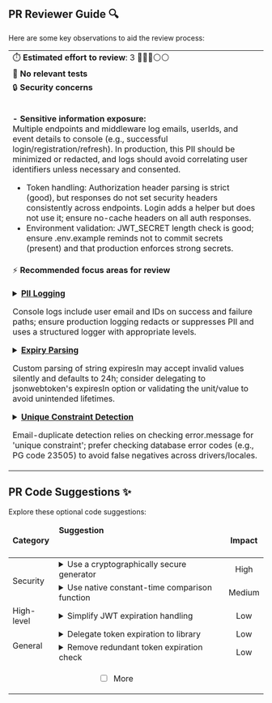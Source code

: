 ## PR Reviewer Guide 🔍

Here are some key observations to aid the review process:

<table>
<tr><td>⏱️&nbsp;<strong>Estimated effort to review</strong>: 3 🔵🔵🔵⚪⚪</td></tr>
<tr><td>🧪&nbsp;<strong>No relevant tests</strong></td></tr>
<tr><td>🔒&nbsp;<strong>Security concerns</strong><br><br>

<strong>- Sensitive information exposure:</strong><br> Multiple endpoints and middleware log emails, userIds, and event details to console (e.g., successful login/registration/refresh). In production, this PII should be minimized or redacted, and logs should avoid correlating user identifiers unless necessary and consented.
- Token handling: Authorization header parsing is strict (good), but responses do not set security headers consistently across endpoints. Login adds a helper but does not use it; ensure no-cache headers on all auth responses.
- Environment validation: JWT_SECRET length check is good; ensure .env.example reminds not to commit secrets (present) and that production enforces strong secrets.</td></tr>
<tr><td>⚡&nbsp;<strong>Recommended focus areas for review</strong><br><br>

<details><summary><a href='https://github.com/Liam345/growplate-multi-tenant/pull/7/files#diff-1d233da68a6f8c33163b416049fa9bdcf14a506989601779402973a5a220c476R122-R129'><strong>PII Logging</strong></a>

Console logs include user email and IDs on success and failure paths; ensure production logging redacts or suppresses PII and uses a structured logger with appropriate levels.
</summary>

```typescript
console.log('Successful registration:', {
  tenantId: tenant.id,
  userId: authResponse.user.id,
  email: authResponse.user.email,
  role: authResponse.user.role,
  timestamp: new Date().toISOString()
});

```

</details>

<details><summary><a href='https://github.com/Liam345/growplate-multi-tenant/pull/7/files#diff-f5b7036a8c1b0d0fc12e8a47f5098a6023d758baa3c69e340b4079d0a837b39aR69-R83'><strong>Expiry Parsing</strong></a>

Custom parsing of string expiresIn may accept invalid values silently and defaults to 24h; consider delegating to jsonwebtoken's expiresIn option or validating the unit/value to avoid unintended lifetimes.
</summary>

```typescript
if (typeof expiresIn === 'string') {
  // Parse time strings like '24h', '7d', '30m'
  const timeValue = parseInt(expiresIn);
  const timeUnit = expiresIn.slice(-1);

  switch (timeUnit) {
    case 's': exp = now + timeValue; break;
    case 'm': exp = now + (timeValue * 60); break;
    case 'h': exp = now + (timeValue * 60 * 60); break;
    case 'd': exp = now + (timeValue * 24 * 60 * 60); break;
    default: exp = now + (24 * 60 * 60); // Default to 24 hours
  }
} else {
  exp = now + (24 * 60 * 60); // Default to 24 hours
}
```

</details>

<details><summary><a href='https://github.com/Liam345/growplate-multi-tenant/pull/7/files#diff-00edcb7cb402610ed7c96acfc98b4f1847866ecad3f56816d26bc73f339d2469R97-R107'><strong>Unique Constraint Detection</strong></a>

Email-duplicate detection relies on checking error.message for 'unique constraint'; prefer checking database error codes (e.g., PG code 23505) to avoid false negatives across drivers/locales.
</summary>

```typescript
console.error('Error creating user:', error);

// Check for unique constraint violation (email already exists)
if (error instanceof Error && error.message.includes('unique constraint')) {
  throw new AuthenticationError(
    AuthErrorCode.EMAIL_ALREADY_EXISTS,
    'An account with this email already exists'
  );
}

throw new Error('Database error during user creation');
```

</details>

</td></tr>
</table>


## PR Code Suggestions ✨

<!-- d74e065 -->

Explore these optional code suggestions:

<table><thead><tr><td><strong>Category</strong></td><td align=left><strong>Suggestion&nbsp; &nbsp; &nbsp; &nbsp; &nbsp; &nbsp; &nbsp; &nbsp; &nbsp; &nbsp; &nbsp; &nbsp; &nbsp; &nbsp; &nbsp; &nbsp; &nbsp; &nbsp; &nbsp; &nbsp; &nbsp; &nbsp; &nbsp; &nbsp; &nbsp; &nbsp; &nbsp; &nbsp; &nbsp; &nbsp; &nbsp; &nbsp; &nbsp; &nbsp; &nbsp; &nbsp; &nbsp; &nbsp; &nbsp; &nbsp; &nbsp; &nbsp; &nbsp; &nbsp; &nbsp; &nbsp; &nbsp; &nbsp; &nbsp; &nbsp; &nbsp; &nbsp; &nbsp; &nbsp; &nbsp; &nbsp; &nbsp; &nbsp; &nbsp; &nbsp; &nbsp; &nbsp; &nbsp; &nbsp; &nbsp; &nbsp; </strong></td><td align=center><strong>Impact</strong></td></tr><tbody><tr><td rowspan=2>Security</td>
<td>



<details><summary>Use a cryptographically secure generator</summary>

___

**Replace <code>Math.random()</code> with the cryptographically secure <code>crypto.randomInt()</code> in <br>the <code>generateSecurePassword</code> function to prevent predictable password generation.**

[app/lib/password.ts [247-273]](https://github.com/Liam345/growplate-multi-tenant/pull/7/files#diff-92fefffcac7b66bcf106bde8b424222a57a6fa50788690d4e743651a656dc2cbR247-R273)

```diff
+import { randomInt } from 'crypto';
+
 export function generateSecurePassword(length: number = 16): string {
   if (length < 8 || length > 128) {
     throw new Error('Password length must be between 8 and 128 characters');
   }
 
   const lowercase = 'abcdefghijklmnopqrstuvwxyz';
   const uppercase = 'ABCDEFGHIJKLMNOPQRSTUVWXYZ';
   const numbers = '0123456789';
   const special = '!@#$%^&*()_+-=[]{}|;:,.<>?';
   
   const allChars = lowercase + uppercase + numbers + special;
   let password = '';
 
   // Ensure at least one character from each category
-  password += lowercase[Math.floor(Math.random() * lowercase.length)];
-  password += uppercase[Math.floor(Math.random() * uppercase.length)];
-  password += numbers[Math.floor(Math.random() * numbers.length)];
-  password += special[Math.floor(Math.random() * special.length)];
+  password += lowercase[randomInt(lowercase.length)];
+  password += uppercase[randomInt(uppercase.length)];
+  password += numbers[randomInt(numbers.length)];
+  password += special[randomInt(special.length)];
 
   // Fill the rest randomly
   for (let i = 4; i < length; i++) {
-    password += allChars[Math.floor(Math.random() * allChars.length)];
+    password += allChars[randomInt(allChars.length)];
   }
 
   // Shuffle the password to avoid predictable patterns
-  return password.split('').sort(() => Math.random() - 0.5).join('');
+  return password.split('').sort(() => randomInt(0, 2) - 0.5).join('');
 }
```


- [ ] **Apply / Chat** <!-- /improve --apply_suggestion=0 -->


<details><summary>Suggestion importance[1-10]: 9</summary>

__

Why: The suggestion fixes a critical security vulnerability by replacing a non-secure random number generator with a cryptographically secure one for password generation.

</details></details></td><td align=center>High

</td></tr><tr><td>



<details><summary>Use native constant-time comparison function</summary>

___

**Replace the custom <code>constantTimeEqual</code> function with the built-in <br><code>crypto.timingSafeEqual</code> to ensure a secure, constant-time comparison and prevent <br>potential timing attacks.**

[app/lib/password.ts [286-297]](https://github.com/Liam345/growplate-multi-tenant/pull/7/files#diff-92fefffcac7b66bcf106bde8b424222a57a6fa50788690d4e743651a656dc2cbR286-R297)

```diff
+import { timingSafeEqual } from 'crypto';
+
 export function constantTimeEqual(a: string, b: string): boolean {
   if (a.length !== b.length) {
     return false;
   }
 
-  let result = 0;
-  for (let i = 0; i < a.length; i++) {
-    result |= a.charCodeAt(i) ^ b.charCodeAt(i);
-  }
+  const aBuffer = Buffer.from(a);
+  const bBuffer = Buffer.from(b);
 
-  return result === 0;
+  return timingSafeEqual(aBuffer, bBuffer);
 }
```


- [ ] **Apply / Chat** <!-- /improve --apply_suggestion=1 -->


<details><summary>Suggestion importance[1-10]: 8</summary>

__

Why: The suggestion enhances security by replacing a custom, potentially vulnerable constant-time comparison function with Node.js's native and battle-tested `crypto.timingSafeEqual`.

</details></details></td><td align=center>Medium

</td></tr><tr><td rowspan=1>High-level</td>
<td>



<details><summary>Simplify JWT expiration handling</summary>

___

**Refactor the <code>createToken</code> function in <code>app/lib/jwt.ts</code> to use the <code>jsonwebtoken</code> <br>library's built-in <code>expiresIn</code> option. This removes the complex and error-prone <br>manual logic for parsing time strings and setting the expiration claim.**


### Examples:



<details>
<summary>
<a href="https://github.com/Liam345/growplate-multi-tenant/pull/7/files#diff-f5b7036a8c1b0d0fc12e8a47f5098a6023d758baa3c69e340b4079d0a837b39aR58-R103">app/lib/jwt.ts [58-103]</a>
</summary>



```typescript
export function createToken(
  payload: Omit<JWTPayload, 'iat' | 'exp' | 'iss' | 'aud'>,
  options: TokenOptions = {}
): string {
  const config = getAuthConfig();
  
  const now = Math.floor(Date.now() / 1000);
  const expiresIn = options.expiresIn || config.jwtExpiresIn;
  
  // Calculate expiration timestamp

 ... (clipped 36 lines)
```
</details>




### Solution Walkthrough:



#### Before:
```typescript
export function createToken(payload, options = {}) {
  const config = getAuthConfig();
  const now = Math.floor(Date.now() / 1000);
  const expiresIn = options.expiresIn || config.jwtExpiresIn;
  
  // Manual parsing of expiresIn string to calculate 'exp'
  let exp;
  if (typeof expiresIn === 'string') {
    // ... custom switch-case logic for 's', 'm', 'h', 'd' ...
  } else {
    exp = now + (24 * 60 * 60);
  }

  const fullPayload = { ...payload, iat: now, exp, ... };

  // Manual timestamping requires `noTimestamp: true`
  const token = jwt.sign(fullPayload, config.jwtSecret, { noTimestamp: true });
  return token;
}

```



#### After:
```typescript
export function createToken(payload, options = {}) {
  const config = getAuthConfig();
  const expiresIn = options.expiresIn || config.jwtExpiresIn;

  // Delegate expiration and timestamping to the library
  const token = jwt.sign(
    { ...payload },
    config.jwtSecret,
    {
      algorithm: JWT_ALGORITHM,
      expiresIn: expiresIn,
      issuer: options.issuer || config.jwtIssuer,
      audience: options.audience || config.jwtAudience
    }
  );
  return token;
}

```




<details><summary>Suggestion importance[1-10]: 6</summary>

__

Why: The suggestion correctly identifies redundant custom logic for JWT expiration and proposes a simpler, more robust solution by leveraging the native capabilities of the `jsonwebtoken` library.


</details></details></td><td align=center>Low

</td></tr><tr><td rowspan=2>General</td>
<td>



<details><summary>Delegate token expiration to library</summary>

___

**Simplify the <code>createToken</code> function by removing manual expiration calculation and <br>instead passing <code>expiresIn</code>, <code>issuer</code>, and <code>audience</code> directly to the <code>jwt.sign()</code> <br>options.**

[app/lib/jwt.ts [58-103]](https://github.com/Liam345/growplate-multi-tenant/pull/7/files#diff-f5b7036a8c1b0d0fc12e8a47f5098a6023d758baa3c69e340b4079d0a837b39aR58-R103)

```diff
 export function createToken(
   payload: Omit<JWTPayload, 'iat' | 'exp' | 'iss' | 'aud'>,
   options: TokenOptions = {}
 ): string {
   const config = getAuthConfig();
   
-  const now = Math.floor(Date.now() / 1000);
   const expiresIn = options.expiresIn || config.jwtExpiresIn;
-  
-  // Calculate expiration timestamp
-  let exp: number;
-  if (typeof expiresIn === 'string') {
-    // Parse time strings like '24h', '7d', '30m'
-    const timeValue = parseInt(expiresIn);
-    const timeUnit = expiresIn.slice(-1);
-    
-    switch (timeUnit) {
-      case 's': exp = now + timeValue; break;
-      case 'm': exp = now + (timeValue * 60); break;
-      case 'h': exp = now + (timeValue * 60 * 60); break;
-      case 'd': exp = now + (timeValue * 24 * 60 * 60); break;
-      default: exp = now + (24 * 60 * 60); // Default to 24 hours
-    }
-  } else {
-    exp = now + (24 * 60 * 60); // Default to 24 hours
-  }
+  const issuer = options.issuer || config.jwtIssuer;
+  const audience = options.audience || config.jwtAudience;
 
-  const fullPayload: JWTPayload = {
-    ...payload,
-    iat: now,
-    exp,
-    iss: options.issuer || config.jwtIssuer,
-    aud: options.audience || config.jwtAudience
-  };
+  // The payload for `jwt.sign` should not include standard claims
+  // that are handled by the options object.
+  const signPayload = { ...payload };
 
   try {
-    const token = jwt.sign(fullPayload, config.jwtSecret, {
+    const token = jwt.sign(signPayload, config.jwtSecret, {
       algorithm: JWT_ALGORITHM,
-      noTimestamp: true // We set iat manually for consistency
+      expiresIn,
+      issuer,
+      audience
     });
 
     return token;
   } catch (error) {
     throw new Error('Failed to create JWT token');
   }
 }
```


- [ ] **Apply / Chat** <!-- /improve --apply_suggestion=3 -->


<details><summary>Suggestion importance[1-10]: 6</summary>

__

Why: The suggestion improves code quality and reliability by removing manual JWT claim calculation and delegating it to the `jsonwebtoken` library's built-in options.

</details></details></td><td align=center>Low

</td></tr><tr><td>



<details><summary>Remove redundant token expiration check</summary>

___

**Remove the redundant <code>payload.exp < now</code> check from the <code>isValidJWTPayload</code> <br>function, as token expiration is already handled by <code>jwt.verify()</code>.**

[app/lib/jwt.ts [257-309]](https://github.com/Liam345/growplate-multi-tenant/pull/7/files#diff-f5b7036a8c1b0d0fc12e8a47f5098a6023d758baa3c69e340b4079d0a837b39aR257-R309)

```diff
 function isValidJWTPayload(payload: any): payload is JWTPayload {
   if (!payload || typeof payload !== 'object') {
     return false;
   }
 ... (clipped 25 lines)
   const now = Math.floor(Date.now() / 1000);
   const oneYearFromNow = now + (365 * 24 * 60 * 60);
   const oneYearAgo = now - (365 * 24 * 60 * 60);
 
   if (payload.iat < oneYearAgo || payload.iat > now + 60) { // Allow 60s clock skew
     return false;
   }
 
-  if (payload.exp < now || payload.exp > oneYearFromNow) {
+  // The `jwt.verify` function already checks for expiration.
+  // This check is for sanity, ensuring the expiration is not too far in the future.
+  if (payload.exp > oneYearFromNow) {
     return false;
   }
 
   return true;
 }
```



`[To ensure code accuracy, apply this suggestion manually]`


<details><summary>Suggestion importance[1-10]: 3</summary>

__

Why: The suggestion correctly identifies and removes a redundant token expiration check, as this validation is already performed by the `jwt.verify()` function, which simplifies the code.

</details></details></td><td align=center>Low

</td></tr>
<tr><td align="center" colspan="2">

- [ ] More <!-- /improve --more_suggestions=true -->

</td><td></td></tr></tbody></table>

